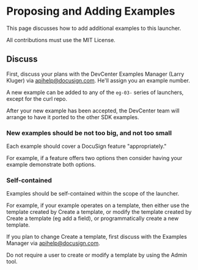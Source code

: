 # Proposing and Adding Examples

This page discusses how to add additional examples to this launcher.

All contributions must use the MIT License.

## Discuss
First, discuss your plans with the DevCenter Examples Manager
(Larry Kluger) via apihelp@docusign.com. He'll assign you an example number.

A new example can be added to any of the `eg-03-` series of
launchers, except for the curl repo.

After your new example has been accepted, the DevCenter team will
arrange to have it ported to the other SDK examples.

### New examples should be not too big, and not too small
Each example should cover a DocuSign feature "appropriately."

For example, if a feature offers two options then consider
having your example demonstrate both options.

### Self-contained
Examples should be self-contained within the scope of the
launcher.

For example, if your example operates on a template,
then either use the template created by Create a template,
or modify the template created by Create a template (eg add a field),
or programmatically create a new template.

If you plan to change Create a template, first discuss with the
Examples Manager via apihelp@docusign.com.

Do not require a user to create or modify a template by
using the Admin tool.
